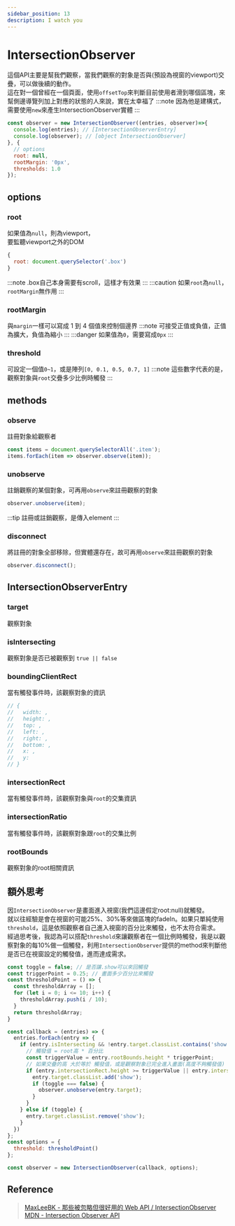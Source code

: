 ```yaml
---
sidebar_position: 13
description: I watch you
---
```


# IntersectionObserver

這個API主要是幫我們觀察，當我們觀察的對象是否與(預設為視窗的viewport)交疊，可以做後續的動作。 <br />
這在對一個曾經在一個頁面，使用`offsetTop`來判斷目前使用者滑到哪個區塊，來幫側邊導覽列加上對應的狀態的人來說，實在太幸福了
:::note
因為他是建構式，需要使用`new`來產生IntersectionObserver實體
:::
```javascript
const observer = new IntersectionObserver((entries, observer)=>{
  console.log(entries); // [IntersectionObserverEntry]
  console.log(observer); // [object IntersectionObserver] 
}, {
  // options
  root: null,
  rootMargin: '0px',
  thresholds: 1.0
});
```

## options

### root
如果值為`null`，則為viewport，<br />
要監聽viewport之外的DOM
```javascript
{
  root: document.querySelector('.box')
}
```
:::note
.box自己本身需要有scroll，這樣才有效果
:::
:::caution
如果`root`為`null`，`rootMargin`無作用
:::

### rootMargin
與`margin`一樣可以寫成 1 到 4 個值來控制個邊界
:::note
可接受正值或負值，正值為擴大，負值為縮小
:::
:::danger
如果值為`0`，需要寫成`0px`
:::

### threshold
可設定一個值`0~1`，或是陣列`[0, 0.1, 0.5, 0.7, 1]`
:::note
這些數字代表的是，觀察對象與`root`交疊多少比例時觸發
:::


## methods

### observe
註冊對象給觀察者
```javascript
const items = document.querySelectorAll('.item');
items.forEach(item => observer.observe(item));
```

### unobserve
註銷觀察的某個對象，可再用`observe`來註冊觀察的對象
```javascript
observer.unobserve(item);
```
:::tip
註冊或註銷觀察，是傳入element
:::

### disconnect
將註冊的對象全部移除，但實體還存在，故可再用`observe`來註冊觀察的對象
```javascript
observer.disconnect();
```

## IntersectionObserverEntry

### target
觀察對象

### isIntersecting
觀察對象是否已被觀察到 `true || false`

### boundingClientRect
當有觸發事件時，該觀察對象的資訊
```javascript
// {
//   width: ,
//   height: ,
//   top: ,
//   left: ,
//   right: ,
//   bottom: ,
//   x: ,
//   y: 
// }
```

### intersectionRect
當有觸發事件時，該觀察對象與`root`的交集資訊

### intersectionRatio
當有觸發事件時，該觀察對象跟`root`的交集比例

### rootBounds
觀察對象的root相關資訊

## 額外思考
因`IntersectionObserver`是畫面進入視窗(我們這邊假定root:null)就觸發。<br />
就以往經驗是會在視窗的可能25%、30%等來做區塊的fadeIn。如果只單純使用`threshold`，這是依照觀察者自己進入視窗的百分比來觸發，也不太符合需求。<br />
經過思考後，我認為可以搭配`threshold`來讓觀察者在一個比例時觸發，我是以觀察對象的每10%做一個觸發，利用`IntersectionObserver`提供的method來判斷他是否已在視窗設定的觸發值，進而達成需求。
```javascript
const toggle = false; // 是否讓.show可以來回觸發
const triggerPoint = 0.25; // 畫面多少百分比來觸發
const thresholdPoint = () => {
  const thresholdArray = [];
  for (let i = 0; i <= 10; i++) {
    thresholdArray.push(i / 10);
  }
  return thresholdArray;
}

const callback = (entries) => {
  entries.forEach(entry => {
    if (entry.isIntersecting && !entry.target.classList.contains('show')) {
      // 觸發值 = root高 * 百分比
      const triggerValue = entry.rootBounds.height * triggerPoint;
      // 如果交疊的高 大於等於 觸發值，或是觀察對象已完全進入畫面(高度不夠觸發值)
      if (entry.intersectionRect.height >= triggerValue || entry.intersectionRatio === 1) {
        entry.target.classList.add('show');
        if (toggle === false) {
          observer.unobserve(entry.target);
        }
      }
    } else if (toggle) {
      entry.target.classList.remove('show');
    }
  })
};
const options = {
  threshold: thresholdPoint()
};

const observer = new IntersectionObserver(callback, options);
```

## Reference
> [MaxLeeBK - 那些被忽略但很好用的 Web API / IntersectionObserver](https://ithelp.ithome.com.tw/articles/10279046)<br />
> [MDN - Intersection Observer API](hhttps://developer.mozilla.org/en-US/docs/Web/API/Intersection_Observer_API)